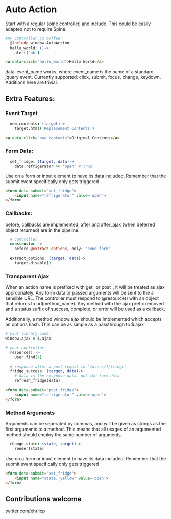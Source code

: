 # Auto Action

Start with a regular spine controller, and include.  This could be easily adapted not to require Spine.

```coffeescript
#my_controller.js.coffee:
  @include window.AutoAction
  hello_world: ()->
    alert('ok')
```

```html
<a data-click="hello_world">Hello World</a>
````

data-event_name works, where event_name is the name of a standard jquery event.  Currently supported: click, submit, focus, change, keydown.  Additions here are trivial.


## Extra Features:

### Event Target

```coffeescript
  new_contents: (target)->
    target.html('Replacement Contents')
```

```html
<a data-click="new_contents">Original Contents</a>
````

### Form Data:

```coffeescript
  set_fridge: (target, data)->
    data.refrigerator == 'open' # true
```

Use on a form or input element to have its data included.  Remember that the submit event specifically only gets triggered

```html
<form data-submit="set_fridge">
	<input name="refrigerator" value='open'>
</form>
```

### Callbacks:

before, callbacks are implemented, after and after_ajax (when deferred object returned) are in the pipeline.

```coffeescript
  # controller
  constructor ->
    before @extract_options, only: 'send_form'
  
  extract_options: (target, data)->
    target.disable()
```

### Transparent Ajax

When an action name is prefixed with get_ or post_, it will be treated as ajax appropriately.  Any form data or passed arguments will be sent to the a sensible URL.  The controller must respond to @resource() with an object that returns to url(method_name).  Any method with the ajax prefix removed and a status suffix of success, complete, or error will be used as a callback.

Additionally, a method window.ajax should be implemented which accepts an options hash.  This can be as simple as a passthrough to $.ajax

```coffeescript
# your library code:
window.ajax = $.ajax

# your controller:
  resource() ->
    User.find(1)

  # response after a post reqest to '/users/1/fridge'
  fridge_success: (target, data)->
    # data is the response data, not the form data
    refresh_fridge(data)
```

```html
<form data-submit="post_fridge">
	<input name="refrigerator" value='open'>
</form>
```

### Method Arguments 

Arguments can be seperated by commas, and will be given as strings as the first arguments to a method.  This means that all usages of an argumented method should employ the same number of arguments.

```coffeescript
  change_state: (state, target)->
    render(state)
```

Use on a form or input element to have its data included.  Remember that the submit event specifically only gets triggered

```html
<form data-submit="set_fridge">
	<input name="state, yellow" value='open'>
</form>
```

## Contributions welcome
[twitter.com/ehrlicp](twitter.com/ehrlicp)
